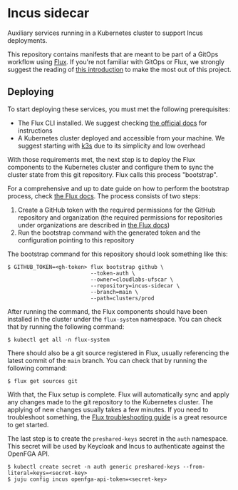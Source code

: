 # Incus sidecar

Auxiliary services running in a Kubernetes cluster to support Incus deployments.

This repository contains manifests that are meant to be part of a GitOps workflow using [Flux](https://fluxcd.io). If you're not familiar with GitOps or Flux, we strongly suggest the reading of [this introduction](https://fluxcd.io/flux/concepts/) to make the most out of this project.

## Deploying

To start deploying these services, you must met the following prerequisites:

- The Flux CLI installed. We suggest checking [the official docs](https://fluxcd.io/flux/installation/) for instructions
- A Kubernetes cluster deployed and accessible from your machine. We suggest starting with [k3s](https://docs.k3s.io/quick-start) due to its simplicity and low overhead

With those requirements met, the next step is to deploy the Flux components to the Kubernetes cluster and configure them to sync the cluster state from this git repository. Flux calls this process "bootstrap".

For a comprehensive and up to date guide on how to perform the bootstrap process, check [the Flux docs](https://fluxcd.io/flux/installation/bootstrap/github/). The process consists of two steps:

1. Create a GitHub token with the required permissions for the GitHub repository and organization (the required permissions for repositories under organizations are described in [the Flux docs](https://fluxcd.io/flux/installation/bootstrap/github/#github-organization))
2. Run the bootstrap command with the generated token and the configuration pointing to this repository

The bootstrap command for this repository should look something like this:

```shell
$ GITHUB_TOKEN=<gh-token> flux bootstrap github \
                          --token-auth \
                          --owner=cloudlabs-ufscar \
                          --repository=incus-sidecar \
                          --branch=main \
                          --path=clusters/prod
```

After running the command, the Flux components should have been installed in the cluster under the `flux-system` namespace. You can check that by running the following command:

```shell
$ kubectl get all -n flux-system
```

There should also be a git source registered in Flux, usually referencing the latest commit of the `main` branch. You can check that by running the following command:

```shell
$ flux get sources git
```

With that, the Flux setup is complete. Flux will automatically sync and apply any changes made to the git repository to the Kubernetes cluster. The applying of new changes usually takes a few minutes. If you need to troubleshoot something, the [Flux troubleshooting guide](https://fluxcd.io/flux/cheatsheets/troubleshooting/) is a great resource to get started.

The last step is to create the `preshared-keys` secret in the `auth` namespace. This secret will be used by Keycloak and Incus to authenticate against the OpenFGA API.

```shell
$ kubectl create secret -n auth generic preshared-keys --from-literal=keys=<secret-key>
$ juju config incus openfga-api-token=<secret-key>
```
